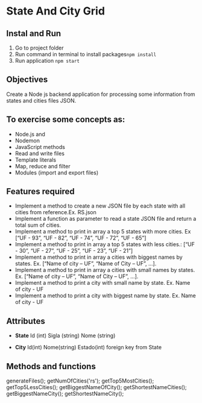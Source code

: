 # State And City Grid

## Instal and Run
1. Go to project folder
2. Run command in terminal to install packages`npm install`
3. Run application `npm start`

## Objectives
Create a Node js backend application for processing some information from states and cities files JSON.

## To exercise some concepts as:
* Node.js and
* Nodemon
* JavaScript methods
* Read and write files
* Template literals
* Map, reduce and filter
* Modules (import and export files)

## Features required
* Implement a method to create a new JSON file by each state with all cities from reference.Ex. RS.json
* Implement a function as parameter to read a state JSON file and return a total sum of cities.
* Implement a method to print in array a top 5 states with more cities. Ex [“UF - 93”, “UF - 82”, “UF - 74”, “UF - 72”, “UF - 65”]
* Implement a method to print in array a top 5 states with less cities.: [“UF - 30”, “UF - 27”, “UF - 25”, “UF - 23”, “UF - 21”]
* Implement a method to print in array a cities with biggest names by states. Ex. [“Name of city – UF”, “Name of City – UF”, ...].
* Implement a method to print in array a cities with small names by states. Ex. [“Name of city – UF”, “Name of City – UF”, ...].
* Implement a method to print a city with small name by state. Ex. Name of city - UF
* Implement a method to print a city with biggest name by state. Ex. Name of city - UF

## Attributes

* **State**
Id (int)
Sigla (string)
Nome (string)

* **City**
Id(int)
Nome(string)
Estado(int) foreign key from State

## Methods and functions
generateFiles();
getNumOfCities('rs');
getTop5MostCities();
getTop5LessCities();
getBiggestNameOfCity();
getShortestNameCities();
getBiggestNameCity();
getShortestNameCity();